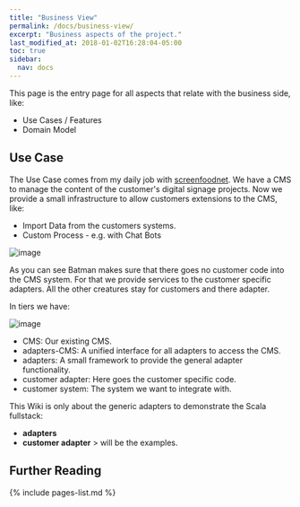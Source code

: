 ```yaml
---
title: "Business View"
permalink: /docs/business-view/
excerpt: "Business aspects of the project."
last_modified_at: 2018-01-02T16:28:04-05:00
toc: true
sidebar:
  nav: docs
---
```

This page is the entry page for all aspects that relate with the business side, like:
* Use Cases / Features
* Domain Model

## Use Case
The Use Case comes from my daily job with [screenfoodnet](https://www.screenfoodnet.com/de/).
We have a CMS to manage the content of the customer's digital signage projects. Now we provide a small infrastructure to allow customers extensions to the CMS, like:
* Import Data from the customers systems.
* Custom Process - e.g. with Chat Bots

![image](https://user-images.githubusercontent.com/3437927/35923565-e83ce1e2-0c20-11e8-911f-c255323a5cee.png)

As you can see Batman makes sure that there goes no customer code into the CMS system. For that we provide services to the customer specific adapters.
All the other creatures stay for customers and there adapter.

In tiers we have:

![image](https://user-images.githubusercontent.com/3437927/35791017-9eeff01a-0a45-11e8-97e0-64ac183dd9be.png)

* CMS: Our existing CMS.
* adapters-CMS: A unified interface for all adapters to access the CMS.
* adapters: A small framework to provide the general adapter functionality.
* customer adapter: Here goes the customer specific code.
* customer system: The system we want to integrate with.

This Wiki is only about the generic adapters to demonstrate the Scala fullstack:
* **adapters**
* **customer adapter** > will be the examples.

## Further Reading
{% include pages-list.md %}